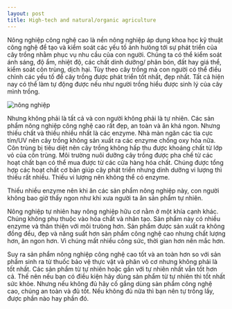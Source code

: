 ```yaml
---
layout: post
title: High-tech and natural/organic agriculture
---
```


Nông nghiệp công nghệ cao là nền nông nghiệp áp dụng khoa học kỹ thuật công nghệ để tạo và kiểm soát các yếu tố ảnh hưỏng tới sự phát triển của cây trồng nhằm phục vụ nhu cầu của con người. Chúng ta có thể kiểm soát ánh sáng, độ ẩm, nhiệt độ, các chất dinh dưỡng/ phân bón, đất hay giá thể, kiểm soát côn trùng, dịch hại. Tùy theo cây trồng mà con người có thể điều chỉnh các yếu tố để cây trồng được phát triển tốt nhất, đẹp nhất. Tất cả hiện nay có thể làm tự động được nếu như người trồng hiểu được sinh lý của cây mình trồng.

![nông nghiệp](https://c1.staticflickr.com/4/3944/32761237960_1fe9e229eb_b.jpg "ruộng cải")

Nhưng không phải là tất cả và con người không phải là tự nhiên. Các sản phẩm nông nghiệp công nghệ cao rất đẹp, an toàn và ăn khá ngon. Nhưng thiếu chất và thiếu nhiều nhất là các enzyme. Nhà màn ngăn các tia cực tím/UV nên cây trồng không sản xuất ra các enzyme chống oxy hóa nữa. Côn trùng bị tiêu diệt nên cây trồng không hấp thu được khoáng chất từ lớp vỏ của côn trùng. Môi trường nuôi dưỡng cây trồng được pha chế từ các hoạt chất bạn có thể mua được từ các cửa hàng hóa chất. Chúng được tổng hợp các hoạt chất cơ bản giúp cây phát triển nhưng dinh dưỡng vi lượng thì thiếu rất nhiều. Thiếu vi lượng nên không thể có enzyme.

Thiếu nhiều enzyme nên khi ăn các sản phẩm nông nghiệp này, con người không bao giờ thấy ngon như khi xưa người ta ăn sản phẩm tự nhiên.

Nông nghiệp tự nhiên hay nông nghiệp hữu cơ nằm ở một khía cạnh khác. Chúng không phụ thuộc vào hóa chất và nhân tạo. Sản phẩm này có nhiều enzyme và thân thiện với môi trưòng hơn. Sản phẩm được sản xuất ra không đồng đều, đẹp và năng suất hơn sản phẩm công nghệ cao nhưng chất lượng hơn, ăn ngon hơn. Vì chúng mất nhiều công sức, thời gian hơn nên mắc hơn.

Suy ra sản phẩm nông nghiệp công nghệ cao tốt và an toàn hơn so với sản phẩm sinh ra từ thuốc bảo vệ thực vật và phân vô cơ nhưng không phải là tốt nhất. Các sản phẩm từ tự nhiên hoặc gần với tự nhiên nhất vẫn tốt hơn cả. Thế nên nếu bạn có điều kiện hãy dùng sản phẩm từ tự nhiên thì tốt nhất sức khỏe. Nhưng nếu không đủ hãy cố gắng dùng sản phẩm công nghệ cao, chúng an toàn và đủ tốt. Nếu không đủ nữa thì bạn nên tự trồng lấy, được phần nào hay phần đó.
